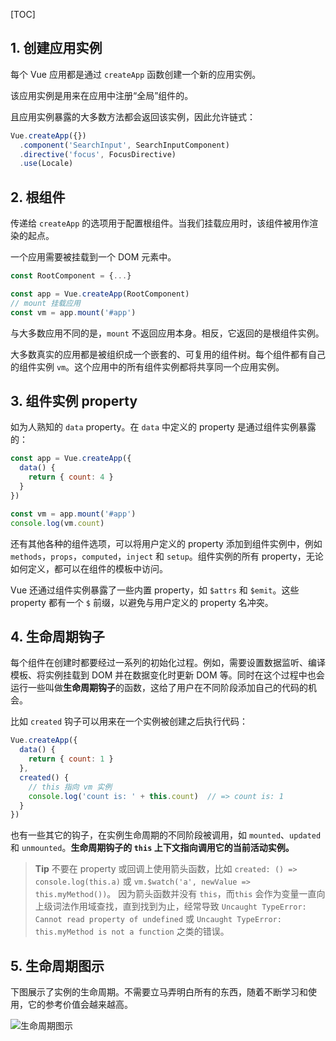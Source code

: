 [TOC]

## 1. 创建应用实例
每个 Vue 应用都是通过 `createApp` 函数创建一个新的应用实例。

该应用实例是用来在应用中注册“全局”组件的。

且应用实例暴露的大多数方法都会返回该实例，因此允许链式：

```js
Vue.createApp({})
  .component('SearchInput', SearchInputComponent)
  .directive('focus', FocusDirective)
  .use(Locale)
```


## 2. 根组件
传递给 `createApp` 的选项用于配置根组件。当我们挂载应用时，该组件被用作渲染的起点。

一个应用需要被挂载到一个 DOM 元素中。

```js
const RootComponent = {...}

const app = Vue.createApp(RootComponent)
// mount 挂载应用
const vm = app.mount('#app')
```

与大多数应用不同的是，`mount` 不返回应用本身。相反，它返回的是根组件实例。

大多数真实的应用都是被组织成一个嵌套的、可复用的组件树。每个组件都有自己的组件实例 `vm`。这个应用中的所有组件实例都将共享同一个应用实例。


## 3. 组件实例 property
如为人熟知的 `data` property。在 `data` 中定义的 property 是通过组件实例暴露的：

```js
const app = Vue.createApp({
  data() {
    return { count: 4 }
  }
})

const vm = app.mount('#app')
console.log(vm.count)
```

还有其他各种的组件选项，可以将用户定义的 property 添加到组件实例中，例如 `methods`，`props`，`computed`，`inject` 和 `setup`。组件实例的所有 property，无论如何定义，都可以在组件的模板中访问。

Vue 还通过组件实例暴露了一些内置 property，如 `$attrs` 和 `$emit`。这些 property 都有一个 `$` 前缀，以避免与用户定义的 property 名冲突。


## 4. 生命周期钩子
每个组件在创建时都要经过一系列的初始化过程。例如，需要设置数据监听、编译模板、将实例挂载到 DOM 并在数据变化时更新 DOM 等。同时在这个过程中也会运行一些叫做**生命周期钩子**的函数，这给了用户在不同阶段添加自己的代码的机会。

比如 `created` 钩子可以用来在一个实例被创建之后执行代码：

```js
Vue.createApp({
  data() {
    return { count: 1 }
  },
  created() {
    // this 指向 vm 实例
    console.log('count is: ' + this.count)  // => count is: 1
  }
})
```

也有一些其它的钩子，在实例生命周期的不同阶段被调用，如 `mounted`、`updated` 和 `unmounted`。**生命周期钩子的 `this` 上下文指向调用它的当前活动实例。**

> **Tip**
> 不要在 property 或回调上使用箭头函数，比如 `created: () => console.log(this.a)` 或 `vm.$watch('a', newValue => this.myMethod())`。
> 因为箭头函数并没有 `this`，而`this` 会作为变量一直向上级词法作用域查找，直到找到为止，经常导致 `Uncaught TypeError: Cannot read property of undefined` 或 `Uncaught TypeError: this.myMethod is not a function` 之类的错误。


## 5. 生命周期图示
下图展示了实例的生命周期。不需要立马弄明白所有的东西，随着不断学习和使用，它的参考价值会越来越高。

![生命周期图示](https://i.loli.net/2021/10/08/MoQATW5ri4hxH96.png)